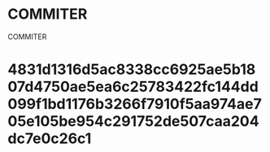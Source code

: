 # COMMITER
COMMITER






# 4831d1316d5ac8338cc6925ae5b1807d4750ae5ea6c25783422fc144dd099f1bd1176b3266f7910f5aa974ae705e105be954c291752de507caa204dc7e0c26c1
